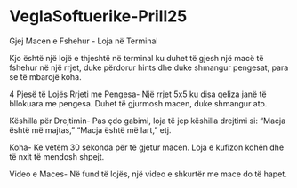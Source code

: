 # VeglaSoftuerike-Prill25
Gjej Macen e Fshehur - Loja në Terminal


Kjo është një lojë e thjeshtë në terminal ku duhet të gjesh një macë të fshehur në një rrjet, duke përdorur hints dhe duke shmangur pengesat, para se të mbarojë koha.



4 Pjesë të Lojës
Rrjeti me Pengesa-
Një rrjet 5x5 ku disa qeliza janë të bllokuara me pengesa. Duhet të gjurmosh macen, duke shmangur ato.

Këshilla për Drejtimin-
Pas çdo gabimi, loja të jep këshilla drejtimi si: “Macja është më majtas,” “Macja është më lart,” etj.

Koha-
Ke vetëm 30 sekonda për të gjetur macen. Loja e kufizon kohën dhe të nxit të mendosh shpejt.

Video e Maces-
Në fund të lojës, një video e shkurtër me mace do të hapet.
